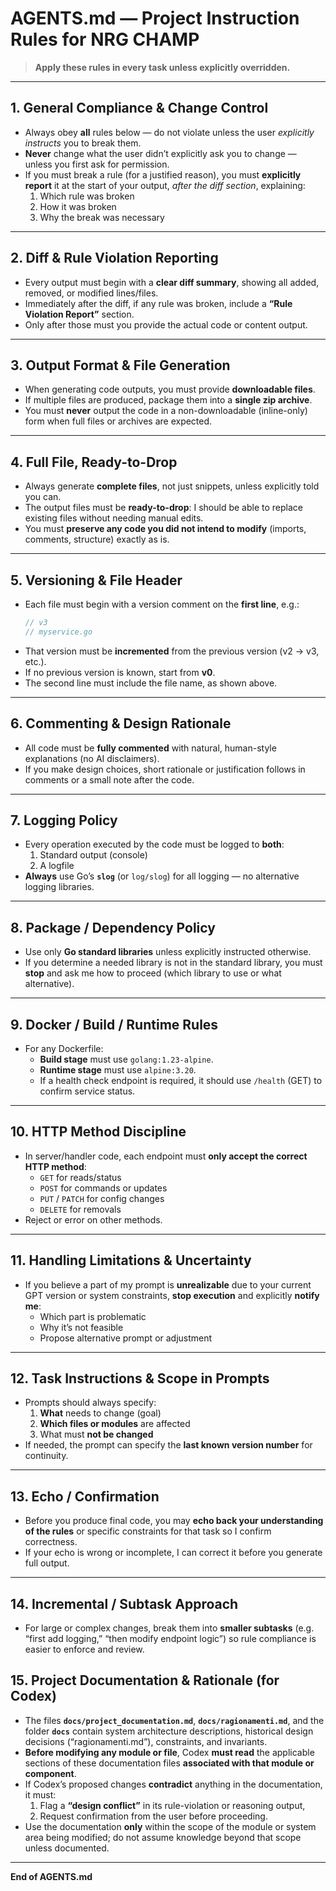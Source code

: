 # AGENTS.md — Project Instruction Rules for NRG CHAMP

> **Apply these rules in every task unless explicitly overridden.**

---

## 1. General Compliance & Change Control

- Always obey **all** rules below — do not violate unless the user *explicitly instructs* you to break them.
- **Never** change what the user didn’t explicitly ask you to change — unless you first ask for permission.
- If you must break a rule (for a justified reason), you must **explicitly report** it at the start of your output, *after the diff section*, explaining:
    1. Which rule was broken
    2. How it was broken
    3. Why the break was necessary

---

## 2. Diff & Rule Violation Reporting

- Every output must begin with a **clear diff summary**, showing all added, removed, or modified lines/files.
- Immediately after the diff, if any rule was broken, include a **“Rule Violation Report”** section.
- Only after those must you provide the actual code or content output.

---

## 3. Output Format & File Generation

- When generating code outputs, you must provide **downloadable files**.
- If multiple files are produced, package them into a **single zip archive**.
- You must **never** output the code in a non-downloadable (inline-only) form when full files or archives are expected.

---

## 4. Full File, Ready-to-Drop

- Always generate **complete files**, not just snippets, unless explicitly told you can.
- The output files must be **ready-to-drop**: I should be able to replace existing files without needing manual edits.
- You must **preserve any code you did not intend to modify** (imports, comments, structure) exactly as is.

---

## 5. Versioning & File Header

- Each file must begin with a version comment on the **first line**, e.g.:
  ```go
  // v3
  // myservice.go
  ```  
- That version must be **incremented** from the previous version (v2 → v3, etc.).
- If no previous version is known, start from **v0**.
- The second line must include the file name, as shown above.

---

## 6. Commenting & Design Rationale

- All code must be **fully commented** with natural, human-style explanations (no AI disclaimers).
- If you make design choices, short rationale or justification follows in comments or a small note after the code.

---

## 7. Logging Policy

- Every operation executed by the code must be logged to **both**:
    1. Standard output (console)
    2. A logfile
- **Always** use Go’s **`slog`** (or `log/slog`) for all logging — no alternative logging libraries.

---

## 8. Package / Dependency Policy

- Use only **Go standard libraries** unless explicitly instructed otherwise.
- If you determine a needed library is not in the standard library, you must **stop** and ask me how to proceed (which library to use or what alternative).

---

## 9. Docker / Build / Runtime Rules

- For any Dockerfile:
    - **Build stage** must use `golang:1.23-alpine`.
    - **Runtime stage** must use `alpine:3.20`.
    - If a health check endpoint is required, it should use `/health` (GET) to confirm service status.

---

## 10. HTTP Method Discipline

- In server/handler code, each endpoint must **only accept the correct HTTP method**:
    - `GET` for reads/status
    - `POST` for commands or updates
    - `PUT` / `PATCH` for config changes
    - `DELETE` for removals
- Reject or error on other methods.

---

## 11. Handling Limitations & Uncertainty

- If you believe a part of my prompt is **unrealizable** due to your current GPT version or system constraints, **stop execution** and explicitly **notify me**:
    - Which part is problematic
    - Why it’s not feasible
    - Propose alternative prompt or adjustment

---

## 12. Task Instructions & Scope in Prompts

- Prompts should always specify:
    1. **What** needs to change (goal)
    2. **Which files or modules** are affected
    3. What must **not be changed**
- If needed, the prompt can specify the **last known version number** for continuity.

---

## 13. Echo / Confirmation

- Before you produce final code, you may **echo back your understanding of the rules** or specific constraints for that task so I confirm correctness.
- If your echo is wrong or incomplete, I can correct it before you generate full output.

---

## 14. Incremental / Subtask Approach

- For large or complex changes, break them into **smaller subtasks** (e.g. “first add logging,” “then modify endpoint logic”) so rule compliance is easier to enforce and review.


## 15. Project Documentation & Rationale (for Codex)

- The files **`docs/project_documentation.md`**, **`docs/ragionamenti.md`**, and the folder **`docs`** contain system architecture descriptions, historical design decisions (“ragionamenti.md”), constraints, and invariants.
- **Before modifying any module or file**, Codex **must read** the applicable sections of these documentation files **associated with that module or component**.
- If Codex’s proposed changes **contradict** anything in the documentation, it must:
    1. Flag a **“design conflict”** in its rule-violation or reasoning output,
    2. Request confirmation from the user before proceeding.
- Use the documentation **only** within the scope of the module or system area being modified; do not assume knowledge beyond that scope unless documented.

---

**End of AGENTS.md**
